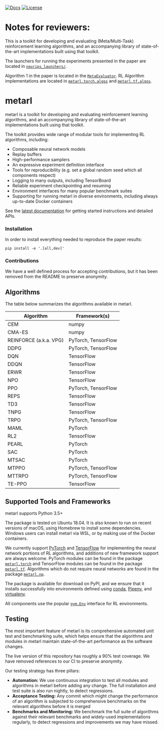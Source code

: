 [![Docs](https://readthedocs.org/projects/metarl/badge)](http://meta-rl.readthedocs.org/en/latest/)
[![License](https://img.shields.io/badge/license-MIT-blue.svg)](https://github.com/rlworkgroup/metarl/blob/master/LICENSE)

# Notes for reviewers:

This is a toolkit for developing and evaluating (Meta/Multi-Task) reinforcement learning algorithms, and an accompanying library of state-of-the-art implementations built using that toolkit.

The launchers for running the experiments presented in the paper are located in [`neurips_launchers/`](https://github.com/neurips2020submission11699/metarl/tree/master/neurips_launchers).

Algorithm 1 in the paper is located in the [`MetaEvaluator`](https://github.com/neurips2020submission11699/metarl/tree/master/src/metarl/experiment/meta_evaluator.py#L65).
RL Algorithm implementations are located in [`metarl.torch.algos`](https://github.com/neurips2020submission11699/metarl/tree/master/src/metarl/torch/algos) and [`metarl.tf.algos`](https://github.com/neurips2020submission11699/metarl/tree/master/src/metarl/tf/algos).

# metarl

metarl is a toolkit for developing and evaluating reinforcement learning algorithms, and an accompanying library of state-of-the-art implementations built using that toolkit.

The toolkit provides wide range of modular tools for implementing RL algorithms, including:
* Composable neural network models
* Replay buffers
* High-performance samplers
* An expressive experiment definition interface
* Tools for reproducibility (e.g. set a global random seed which all components respect)
* Logging to many outputs, including TensorBoard
* Reliable experiment checkpointing and resuming
* Environment interfaces for many popular benchmark suites
* Supporting for running metarl in diverse environments, including always up-to-date Docker containers

See the [latest documentation](https://meta-rl.readthedocs.org/en/latest/) for getting started instructions and detailed APIs.

### Installation
In order to install everything needed to reproduce the paper results:

```
pip install -e '.[all,dev]'
```

### Contributions
We have a well defined process for accepting contributions, but it has been removed from the README to preserve anonymity.

## Algorithms
The table below summarizes the algorithms available in metarl.

| Algorithm              | Framework(s)        |
| ---------------------- | ------------------- |
| CEM                    | numpy               |
| CMA-ES                 | numpy               |
| REINFORCE (a.k.a. VPG) | PyTorch, TensorFlow |
| DDPG                   | PyTorch, TensorFlow |
| DQN                    | TensorFlow          |
| DDQN                   | TensorFlow          |
| ERWR                   | TensorFlow          |
| NPO                    | TensorFlow          |
| PPO                    | PyTorch, TensorFlow |
| REPS                   | TensorFlow          |
| TD3                    | TensorFlow          |
| TNPG                   | TensorFlow          |
| TRPO                   | PyTorch, TensorFlow |
| MAML                   | PyTorch             |
| RL2                    | TensorFlow          |
| PEARL                  | PyTorch             |
| SAC                    | PyTorch             |
| MTSAC                  | PyTorch             |
| MTPPO                  | PyTorch, TensorFlow |
| MTTRPO                 | PyTorch, TensorFlow |
| TE-PPO                 | TensorFlow          |

## Supported Tools and Frameworks
metarl supports Python 3.5+

The package is tested on Ubuntu 18.04. It is also known to run on recent versions of macOS, using Homebrew to install some dependencies. Windows users can install metarl via WSL, or by making use of the Docker containers.

We currently support [PyTorch](https://pytorch.org/) and [TensorFlow](https://www.tensorflow.org/) for implementing the neural network portions of RL algorithms, and additions of new framework support are always welcome. PyTorch modules can be found in the package [`metarl.torch`](https://github.com/rlworkgroup/metarl/tree/master/src/metarl/torch) and TensorFlow modules can be found in the package [`metarl.tf`](https://github.com/rlworkgroup/metarl/tree/master/src/metarl/tf). Algorithms which do not require neural networks are found in the package [`metarl.np`](https://github.com/rlworkgroup/metarl/tree/master/src/metarl/np).

The package is available for download on PyPI, and we ensure that it installs successfully into environments defined using [conda](https://docs.conda.io/en/latest/), [Pipenv](https://pipenv.readthedocs.io/en/latest/), and [virtualenv](https://virtualenv.pypa.io/en/latest/).

All components use the popular [`gym.Env`](https://github.com/openai/gym) interface for RL environments.

## Testing
The most important feature of metarl is its comprehensive automated unit test and benchmarking suite, which helps ensure that the algorithms and modules in metarl maintain state-of-the-art performance as the software changes.

The live version of this repository has roughly a 90% test coverage.
We have removed references to our CI to preserve anonymity.

Our testing strategy has three pillars:

* **Automation:**
  We use continuous integration to test all modules and algorithms in metarl before adding any change. The full installation and test suite is also run nightly, to detect regressions.
* **Acceptance Testing:**
  Any commit which might change the performance of an algorithm is subjected to comprehensive benchmarks on the relevant algorithms before it is merged
* **Benchmarks and Monitoring:**
  We benchmark the full suite of algorithms against their relevant benchmarks and widely-used implementations regularly, to detect regressions and improvements we may have missed.
